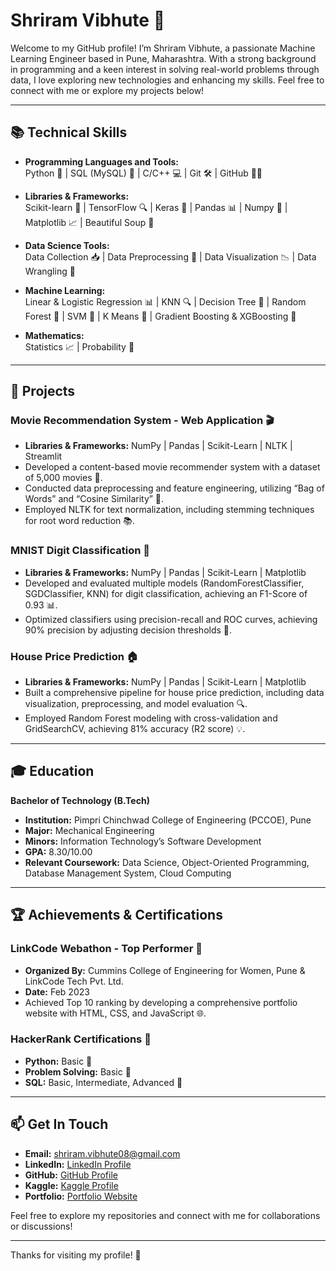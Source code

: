 # Shriram Vibhute 👋

Welcome to my GitHub profile! I’m Shriram Vibhute, a passionate Machine Learning Engineer based in Pune, Maharashtra. With a strong background in programming and a keen interest in solving real-world problems through data, I love exploring new technologies and enhancing my skills. Feel free to connect with me or explore my projects below!

---

## 📚 Technical Skills

- **Programming Languages and Tools:** <br>
Python 🐍 | SQL (MySQL) 💾 | C/C++ 💻 | Git 🛠️ | GitHub 🧑‍💻

- **Libraries & Frameworks:** <br>
Scikit-learn 🤖 | TensorFlow 🔍 | Keras 🍁 | Pandas 📊 | Numpy 🔢 | Matplotlib 📈 | Beautiful Soup 🍲

- **Data Science Tools:** <br>
Data Collection 📥 | Data Preprocessing 🔧 | Data Visualization 📉 | Data Wrangling 🤝

- **Machine Learning:** <br>
Linear & Logistic Regression 📊 | KNN 🔍 | Decision Tree 🌳 | Random Forest 🌲 | SVM 🧩 | K Means 🧪 | Gradient Boosting & XGBoosting 🚀

- **Mathematics:** <br>
Statistics 📈 | Probability 🎲

---

## 💼 Projects

### Movie Recommendation System - Web Application 🎬

- **Libraries & Frameworks:** NumPy | Pandas | Scikit-Learn | NLTK | Streamlit
- Developed a content-based movie recommender system with a dataset of 5,000 movies 🎥.
- Conducted data preprocessing and feature engineering, utilizing “Bag of Words” and “Cosine Similarity” 📐.
- Employed NLTK for text normalization, including stemming techniques for root word reduction 📚.

### MNIST Digit Classification 🧮

- **Libraries & Frameworks:** NumPy | Pandas | Scikit-Learn | Matplotlib
- Developed and evaluated multiple models (RandomForestClassifier, SGDClassifier, KNN) for digit classification, achieving an F1-Score of 0.93 📊.
- Optimized classifiers using precision-recall and ROC curves, achieving 90% precision by adjusting decision thresholds 🎯.

### House Price Prediction 🏠

- **Libraries & Frameworks:** NumPy | Pandas | Scikit-Learn | Matplotlib
- Built a comprehensive pipeline for house price prediction, including data visualization, preprocessing, and model evaluation 🔍.
- Employed Random Forest modeling with cross-validation and GridSearchCV, achieving 81% accuracy (R2 score) 💡.

---

## 🎓 Education

**Bachelor of Technology (B.Tech)**
- **Institution:** Pimpri Chinchwad College of Engineering (PCCOE), Pune
- **Major:** Mechanical Engineering
- **Minors:** Information Technology’s Software Development
- **GPA:** 8.30/10.00
- **Relevant Coursework:** Data Science, Object-Oriented Programming, Database Management System, Cloud Computing

---

## 🏆 Achievements & Certifications

### LinkCode Webathon - Top Performer 🥇

- **Organized By:** Cummins College of Engineering for Women, Pune & LinkCode Tech Pvt. Ltd.
- **Date:** Feb 2023
- Achieved Top 10 ranking by developing a comprehensive portfolio website with HTML, CSS, and JavaScript 🌐.

### HackerRank Certifications 🏅

- **Python:** Basic 🐍
- **Problem Solving:** Basic 🧩
- **SQL:** Basic, Intermediate, Advanced 💾

---

## 📫 Get In Touch

- **Email:** [shriram.vibhute08@gmail.com](mailto:shriram.vibhute08@gmail.com)
- **LinkedIn:** [LinkedIn Profile](https://www.linkedin.com/in/shriram-vibhute)
- **GitHub:** [GitHub Profile](https://github.com/Shriram-Vibhute)
- **Kaggle:** [Kaggle Profile](https://www.kaggle.com/shriramvibhute)
- **Portfolio:** [Portfolio Website](#)

Feel free to explore my repositories and connect with me for collaborations or discussions!

---

Thanks for visiting my profile! 🚀

